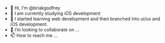 - 👋 Hi, I’m @briakgodfrey
- 👀 I am currently studying iOS development
- 🌱 I started learning web development and then branched into ui/ux and iOS development.
- 💞️ I’m looking to collaborate on ...
- 📫 How to reach me ...

<!---
briakgodfrey/briakgodfrey is a ✨ special ✨ repository because its `README.md` (this file) appears on your GitHub profile.
You can click the Preview link to take a look at your changes.
--->
